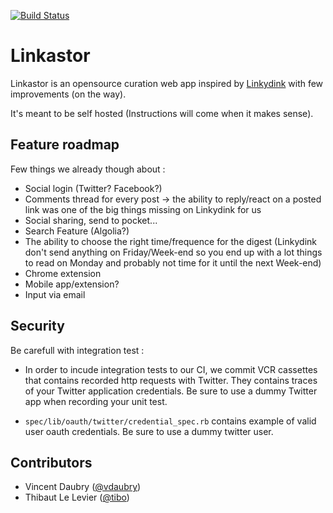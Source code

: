 [![Build Status](https://semaphoreci.com/api/v1/projects/9c32c634-c898-4c9f-bd5b-dc8f4aada610/397817/badge.svg)](https://semaphoreci.com/vdaubry/linkastor)      

# Linkastor

Linkastor is an opensource curation web app inspired by [Linkydink](http://linkydink.io/) with few improvements (on the way).

It's meant to be self hosted (Instructions will come when it makes sense).

## Feature roadmap 

Few things we already though about :
- Social login (Twitter? Facebook?)
- Comments thread for every post -> the ability to reply/react on a posted link was one of the big things missing on Linkydink for us
- Social sharing, send to pocket...
- Search Feature (Algolia?)
- The ability to choose the right time/frequence for the digest (Linkydink don't send anything on Friday/Week-end so you end up with a lot things to read on Monday and probably not time for it until the next Week-end)
- Chrome extension
- Mobile app/extension?
- Input via email

## Security

Be carefull with integration test :
- In order to incude integration tests to our CI, we commit VCR cassettes that contains recorded http requests with Twitter. They contains traces of your Twitter application credentials. Be sure to use a dummy Twitter app when recording your unit test.

- ```spec/lib/oauth/twitter/credential_spec.rb``` contains example of valid user oauth credentials. Be sure to use a dummy twitter user.

## Contributors

- Vincent Daubry ([@vdaubry](http://github.com/vdaubry))
- Thibaut Le Levier ([@tibo](http://github.com/tibo))
